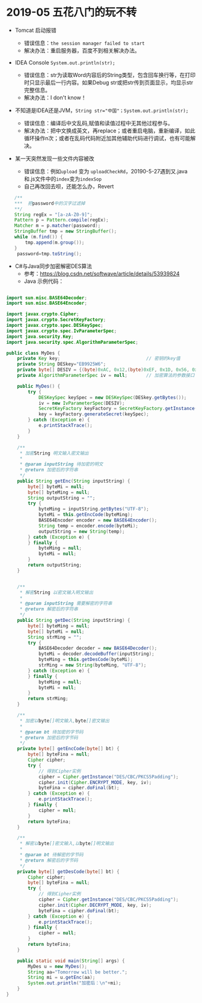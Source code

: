 # 2019-05  五花八门的玩不转
+  Tomcat 启动报错
   + 错误信息：`the session manager failed to start`
   + 解决办法：重启服务器，百度不到相关解决办法。

+ IDEA Console `System.out.println(str);`
   + 错误信息：str为读取Word内容后的String类型，包含回车换行等，在打印时只显示最后一行内容。如果Debug str或把str传到页面显示，均显示str完整信息。
   + 解决办法：I don't know！


+ 不知道是IDEA还是JVM，`String str="中国"；System.out.println(str);`
   + 错误信息：编译后中文乱码,赋值和读值过程中无其他过程参与。
   + 解决办法：把中文换成英文，再replace；或者重启电脑，重新编译，如此循环操作n次；或者在乱码代码附近加其他辅助代码进行调试，也有可能解决。
   
   
+ 某一天突然发现一些文件内容被改
   + 错误信息：例如`upload` 变为 `uploadCheckRd`，20190-5-27遇到又.java和.js文件中的`index`变为`indexSop`
   + 自己再改回去呗，还能怎么办，Revert


```java
   /**
   ***  把password中的汉字过滤掉
   **/
   String regEx = "[a-zA-Z0-9]";
   Pattern p = Pattern.compile(regEx);
   Matcher m = p.matcher(password);
   StringBuffer tmp = new StringBuffer();
   while (m.find()) {
       tmp.append(m.group());
   }
    password=tmp.toString();
```

+ C#与Java同步加密解密DES算法
   + 参考：https://blog.csdn.net/softwave/article/details/53939824
   + Java 示例代码：
   
```java

import sun.misc.BASE64Decoder;
import sun.misc.BASE64Encoder;

import javax.crypto.Cipher;
import javax.crypto.SecretKeyFactory;
import javax.crypto.spec.DESKeySpec;
import javax.crypto.spec.IvParameterSpec;
import java.security.Key;
import java.security.spec.AlgorithmParameterSpec;

public class MyDes {
    private Key key;                                // 密钥的key值
    private String DESkey="EB9925W6";
    private byte[] DESIV = {(byte)0xAC, 0x12,(byte)0xEF, 0x1D, 0x56, 0x78, (byte)0x9C, (byte)0xAB};
    private AlgorithmParameterSpec iv = null;       // 加密算法的参数接口

    public MyDes() {
        try {
            DESKeySpec keySpec = new DESKeySpec(DESkey.getBytes());         // 设置密钥参数
            iv = new IvParameterSpec(DESIV);                                // 设置向量
            SecretKeyFactory keyFactory = SecretKeyFactory.getInstance("DES");// 获得密钥工厂
            key = keyFactory.generateSecret(keySpec);                       // 得到密钥对象
        } catch (Exception e) {
            e.printStackTrace();
        }
    }

    /**
     * 加密String 明文输入密文输出
     *
     * @param inputString 待加密的明文
     * @return 加密后的字符串
     */
    public String getEnc(String inputString) {
        byte[] byteMi = null;
        byte[] byteMing = null;
        String outputString = "";
        try {
            byteMing = inputString.getBytes("UTF-8");
            byteMi = this.getEncCode(byteMing);
            BASE64Encoder encoder = new BASE64Encoder();
            String temp = encoder.encode(byteMi);
            outputString = new String(temp);
        } catch (Exception e) {
        } finally {
            byteMing = null;
            byteMi = null;
        }
        return outputString;
    }


    /**
     * 解密String 以密文输入明文输出
     *
     * @param inputString 需要解密的字符串
     * @return 解密后的字符串
     */
    public String getDec(String inputString) {
        byte[] byteMing = null;
        byte[] byteMi = null;
        String strMing = "";
        try {
            BASE64Decoder decoder = new BASE64Decoder();
            byteMi = decoder.decodeBuffer(inputString);
            byteMing = this.getDesCode(byteMi);
            strMing = new String(byteMing, "UTF-8");
        } catch (Exception e) {
        } finally {
            byteMing = null;
            byteMi = null;
        }
        return strMing;
    }

    /**
     * 加密以byte[]明文输入,byte[]密文输出
     *
     * @param bt 待加密的字节码
     * @return 加密后的字节码
     */
    private byte[] getEncCode(byte[] bt) {
        byte[] byteFina = null;
        Cipher cipher;
        try {
            // 得到Cipher实例
            cipher = Cipher.getInstance("DES/CBC/PKCS5Padding");
            cipher.init(Cipher.ENCRYPT_MODE, key, iv);
            byteFina = cipher.doFinal(bt);
        } catch (Exception e) {
            e.printStackTrace();
        } finally {
            cipher = null;
        }
        return byteFina;
    }

    /**
     * 解密以byte[]密文输入,以byte[]明文输出
     *
     * @param bt 待解密的字节码
     * @return 解密后的字节码
     */
    private byte[] getDesCode(byte[] bt) {
        Cipher cipher;
        byte[] byteFina = null;
        try {
            // 得到Cipher实例
            cipher = Cipher.getInstance("DES/CBC/PKCS5Padding");
            cipher.init(Cipher.DECRYPT_MODE, key, iv);
            byteFina = cipher.doFinal(bt);
        } catch (Exception e) {
            e.printStackTrace();
        } finally {
            cipher = null;
        }
        return byteFina;
    }

    public static void main(String[] args) {
        MyDes u = new MyDes();
        String aa="Tomorrow will be better.";
        String mi = u.getEnc(aa);
        System.out.println("加密后：\n"+mi);
    }
}

```
